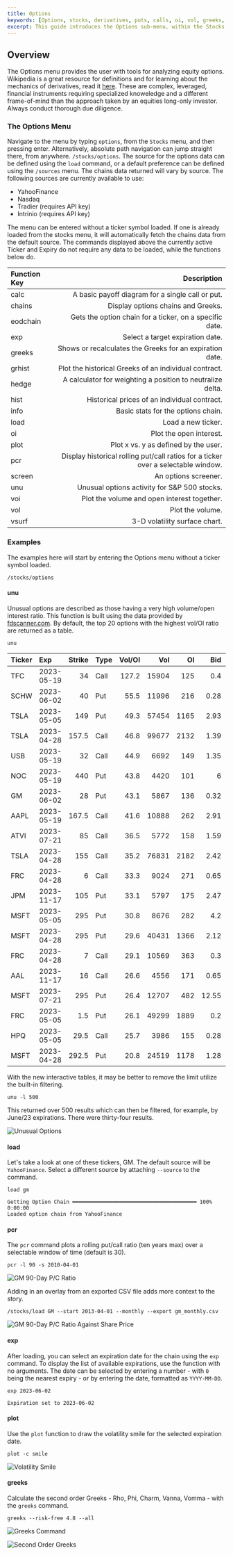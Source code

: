 ```yaml
---
title: Options
keywords: [Options, stocks, derivatives, puts, calls, oi, vol, greeks, voi, volatility, vsurf, chains, parity, binom, screen, pricing, hedge, pcr, info, hist, grhist, plot, parity, how to, example, navigation]
excerpt: This guide introduces the Options sub-menu, within the Stocks menu, and provides examples for use.
---
```

## Overview

The Options menu provides the user with tools for analyzing equity options.  Wikipedia is a great resource for definitions and for learning about the mechanics of derivatives, read it [here](https://en.wikipedia.org/wiki/Option_(finance)).  These are complex, leveraged, financial instruments requiring specialized knoweledge and a different frame-of-mind than the approach taken by an equities long-only investor.  Always conduct thorough due diligence.

### The Options Menu

Navigate to the menu by typing `options`, from the `Stocks` menu, and then pressing enter. Alternatively, absolute path navigation can jump straight there, from anywhere. `/stocks/options`.  The source for the options data can be defined using the `load` command, or a default preference can be defined using the `/sources` menu.  The chains data returned will vary by source.  The following sources are currently available to use:

- YahooFinance
- Nasdaq
- Tradier (requires API key)
- Intrinio (requires API key)

The menu can be entered without a ticker symbol loaded.  If one is already loaded from the stocks menu, it will automatically fetch the chains data from the default source.    The commands displayed above the currently active Ticker and Expiry do not require any data to be loaded, while the functions below do.

| Function Key | Description |
| :----------- | ----------: |
|calc |A basic payoff diagram for a single call or put. |
|chains |Display options chains and Greeks. |
|eodchain |Gets the option chain for a ticker, on a specific date. |
|exp |Select a target expiration date. |
|greeks |Shows or recalculates the Greeks for an expiration date. |
|grhist |Plot the historical Greeks of an individual contract. |
|hedge |A calculator for weighting a position to neutralize delta. |
|hist |Historical prices of an individual contract. |
|info |Basic stats for the options chain. |
|load |Load a new ticker. |
|oi |Plot the open interest. |
|plot |Plot x vs. y as defined by the user. |
|pcr |Display historical rolling put/call ratios for a ticker over a selectable window. |
|screen |An options screener. |
|unu |Unusual options activity for S&P 500 stocks. |
|voi |Plot the volume and open interest together. |
|vol |Plot the volume. |
|vsurf |3-D volatility surface chart. |

### Examples

The examples here will start by entering the Options menu without a ticker symbol loaded.

```console
/stocks/options
```

#### unu

Unusual options are described as those having a very high volume/open interest ratio.  This function is built using the data provided by [fdscanner.com](https://fdscanner.com).  By default, the top 20 options with the highest vol/OI ratio are returned as a table.

```console
unu
```

Ticker   | Exp        |   Strike | Type   |   Vol/OI |   Vol |   OI |   Bid |   Ask |
|:---------|:-----------|---------:|:-------|---------:|------:|-----:|------:|------:|
| TFC      | 2023-05-19 |     34   | Call   |    127.2 | 15904 |  125 |  0.4  |  0.5  |
| SCHW     | 2023-06-02 |     40   | Put    |     55.5 | 11996 |  216 |  0.28 |  0.34 |
| TSLA     | 2023-05-05 |    149   | Put    |     49.3 | 57454 | 1165 |  2.93 |  2.95 |
| TSLA     | 2023-04-28 |    157.5 | Call   |     46.8 | 99677 | 2132 |  1.39 |  1.4  |
| USB      | 2023-05-19 |     32   | Call   |     44.9 |  6692 |  149 |  1.35 |  1.4  |
| NOC      | 2023-05-19 |    440   | Put    |     43.8 |  4420 |  101 |  6    |  7.2  |
| GM       | 2023-06-02 |     28   | Put    |     43.1 |  5867 |  136 |  0.32 |  0.35 |
| AAPL     | 2023-05-19 |    167.5 | Call   |     41.6 | 10888 |  262 |  2.91 |  2.93 |
| ATVI     | 2023-07-21 |     85   | Call   |     36.5 |  5772 |  158 |  1.59 |  1.71 |
| TSLA     | 2023-04-28 |    155   | Call   |     35.2 | 76831 | 2182 |  2.42 |  2.44 |
| FRC      | 2023-04-28 |      6   | Call   |     33.3 |  9024 |  271 |  0.65 |  0.75 |
| JPM      | 2023-11-17 |    105   | Put    |     33.1 |  5797 |  175 |  2.47 |  2.52 |
| MSFT     | 2023-05-05 |    295   | Put    |     30.8 |  8676 |  282 |  4.2  |  4.3  |
| MSFT     | 2023-04-28 |    295   | Put    |     29.6 | 40431 | 1366 |  2.12 |  2.15 |
| FRC      | 2023-04-28 |      7   | Call   |     29.1 | 10569 |  363 |  0.3  |  0.4  |
| AAL      | 2023-11-17 |     16   | Call   |     26.6 |  4556 |  171 |  0.65 |  0.66 |
| MSFT     | 2023-07-21 |    295   | Put    |     26.4 | 12707 |  482 | 12.55 | 12.65 |
| FRC      | 2023-05-05 |      1.5 | Put    |     26.1 | 49299 | 1889 |  0.2  |  0.3  |
| HPQ      | 2023-05-05 |     29.5 | Call   |     25.7 |  3986 |  155 |  0.28 |  0.31 |
| MSFT     | 2023-04-28 |    292.5 | Put    |     20.8 | 24519 | 1178 |  1.28 |  1.3  |

With the new interactive tables, it may be better to remove the limit utilize the built-in filtering.

```console
unu -l 500
```

This returned over 500 results which can then be filtered, for example, by June/23 expirations.  There were thirty-four results.

![Unusual Options](https://user-images.githubusercontent.com/85772166/234757578-da79b032-416b-4e0a-b759-a05f651f28a2.png)

#### load

Let's take a look at one of these tickers, GM.  The default source will be `YahooFinance`.  Select a different source by attaching `--source` to the command.

```console
load gm
```

```console
Getting Option Chain ━━━━━━━━━━━━━━━━━━━━━━━━━━━━━━━━━━━━━━━━ 100% 0:00:00
Loaded option chain from YahooFinance
```

#### pcr

The `pcr` command plots a rolling put/call ratio (ten years max) over a selectable window of time (default is 30).

```console
pcr -l 90 -s 2010-04-01
```

![GM 90-Day P/C Ratio](https://user-images.githubusercontent.com/85772166/234757627-8250700b-1586-4535-948e-33d6ff18c4a2.png)

Adding in an overlay from an exported CSV file adds more context to the story.

```console
/stocks/load GM --start 2013-04-01 --monthly --export gm_monthly.csv
```

![GM 90-Day P/C Ratio Against Share Price](https://user-images.githubusercontent.com/85772166/234757705-0bc63a89-0cb8-4d32-a403-2a8aa7b0337a.png)

#### exp

After loading, you can select an expiration date for the chain using the `exp` command.  To display the list of available expirations, use the function with no arguments.  The date can be selected by entering a number - with `0` being the nearest expiry - or by entering the date, formatted as `YYYY-MM-DD`.

```console
exp 2023-06-02
```

```console
Expiration set to 2023-06-02
```

#### plot

Use the `plot` function to draw the volatility smile for the selected expiration date.

```console
plot -c smile
```

![Volatility Smile](https://user-images.githubusercontent.com/85772166/234757758-537ada39-cf47-49e3-a861-b97c4b7a9919.png)

#### greeks

Calculate the second order Greeks - Rho, Phi, Charm, Vanna, Vomma - with the `greeks` command.

```console
greeks --risk-free 4.8 --all
```

![Greeks Command](https://user-images.githubusercontent.com/85772166/234757813-c6a7b04f-3a20-4c7b-841b-1cd3fec7c088.png)

![Second Order Greeks](https://user-images.githubusercontent.com/85772166/234757864-749ff78e-00c3-465a-b1b1-f4d0d2991c84.png)
